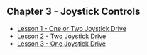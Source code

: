 ## Chapter 3 - Joystick Controls

* [Lesson 1 - One or Two Joystick Drive](https://drive.google.com/file/d/1NieVbTfKK05_nLtAI2OI_YDvxIYzlLEs/view?usp=sharing)
* [Lesson 2 - Two Joystick Drive](https://drive.google.com/file/d/1UIWCzUsFJabWL9MC6pVHsmjAjwDnJUwV/view?usp=sharing)
* [Lesson 3 - One Joystick Drive](https://drive.google.com/file/d/1m_d3RAVEjvfhYx4SquL_xkmYo_X-gBnv/view?usp=sharing)
